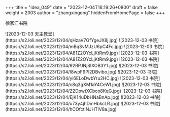 +++
title = "idea_049"
date = "2023-12-04T16:19:26+0800"
draft = false
weight = 2003
author = "zhangxingong"
hiddenFromHomePage = false
+++

徐家汇书院

<p>
![2023-12-03 天主教堂](https://s2.loli.net/2023/12/04/qHzaV7GfYgeJX8j.jpg)
![2023-12-03 书院](https://s2.loli.net/2023/12/04/mBqSvMJzU6pC4Fc.jpg)
![2023-12-03 书院](https://s2.loli.net/2023/12/04/A81Z2OYcLjKtRm9.jpg)
![2023-12-03 书院](https://s2.loli.net/2023/12/04/A81Z2OYcLjKtRm9.jpg)
![2023-12-03 书院](https://s2.loli.net/2023/12/04/92RPJNjSlXOB3Y1.jpg)
![2023-12-03 书院](https://s2.loli.net/2023/12/04/I8wpF9Pl2DBvibo.jpg)
![2023-12-03 书院](https://s2.loli.net/2023/12/04/yi6ELoDwbYru2HC.jpg)
![2023-12-03 书院](https://s2.loli.net/2023/12/04/c8q3gXM1aY4CeWI.jpg)
![2023-12-03 书院](https://s2.loli.net/2023/12/04/Z2DpwtXCbco8KqG.jpg)
![2023-12-03 书院](https://s2.loli.net/2023/12/04/EjK14uDbHNaBnAp.jpg)
![2023-12-03 书院](https://s2.loli.net/2023/12/04/u73y4jhDmHbkcLR.jpg)
![2023-12-03 书院](https://s2.loli.net/2023/12/04/hCOfctINJHTlV8a.jpg)
<p>
